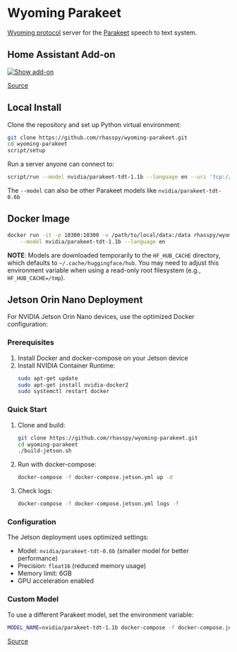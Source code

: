 # Wyoming Parakeet

[Wyoming protocol](https://github.com/rhasspy/wyoming) server for the [Parakeet](https://github.com/NVIDIA/NeMo) speech to text system.

## Home Assistant Add-on

[![Show add-on](https://my.home-assistant.io/badges/supervisor_addon.svg)](https://my.home-assistant.io/redirect/supervisor_addon/?addon=core_whisper)

[Source](https://github.com/home-assistant/addons/tree/master/whisper)

## Local Install

Clone the repository and set up Python virtual environment:

``` sh
git clone https://github.com/rhasspy/wyoming-parakeet.git
cd wyoming-parakeet
script/setup
```

Run a server anyone can connect to:

```sh
script/run --model nvidia/parakeet-tdt-1.1b --language en --uri 'tcp://0.0.0.0:10300' --data-dir /data --download-dir /data
```

The `--model` can also be other Parakeet models like `nvidia/parakeet-tdt-0.6b`

## Docker Image

``` sh
docker run -it -p 10300:10300 -v /path/to/local/data:/data rhasspy/wyoming-parakeet \
    --model nvidia/parakeet-tdt-1.1b --language en
```

**NOTE**: Models are downloaded temporarily to the `HF_HUB_CACHE` directory, which defaults to `~/.cache/huggingface/hub`.
You may need to adjust this environment variable when using a read-only root filesystem (e.g., `HF_HUB_CACHE=/tmp`).

## Jetson Orin Nano Deployment

For NVIDIA Jetson Orin Nano devices, use the optimized Docker configuration:

### Prerequisites

1. Install Docker and docker-compose on your Jetson device
2. Install NVIDIA Container Runtime:
   ```bash
   sudo apt-get update
   sudo apt-get install nvidia-docker2
   sudo systemctl restart docker
   ```

### Quick Start

1. Clone and build:
   ```bash
   git clone https://github.com/rhasspy/wyoming-parakeet.git
   cd wyoming-parakeet
   ./build-jetson.sh
   ```

2. Run with docker-compose:
   ```bash
   docker-compose -f docker-compose.jetson.yml up -d
   ```

3. Check logs:
   ```bash
   docker-compose -f docker-compose.jetson.yml logs -f
   ```

### Configuration

The Jetson deployment uses optimized settings:
- Model: `nvidia/parakeet-tdt-0.6b` (smaller model for better performance)
- Precision: `float16` (reduced memory usage)
- Memory limit: 6GB
- GPU acceleration enabled

### Custom Model

To use a different Parakeet model, set the environment variable:
```bash
MODEL_NAME=nvidia/parakeet-tdt-1.1b docker-compose -f docker-compose.jetson.yml up -d
```

[Source](https://github.com/rhasspy/wyoming-addons/tree/master/whisper)
